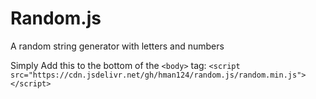 # Random.js

A random string generator with letters and numbers

Simply Add this to the bottom of the `<body>` tag:
`<script src="https://cdn.jsdelivr.net/gh/hman124/random.js/random.min.js"></script>`
